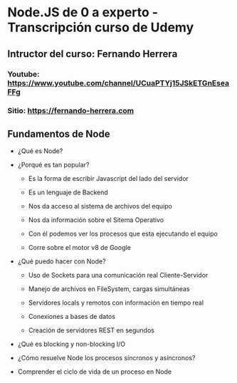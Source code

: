 # Node.JS de 0 a experto - Transcripción curso de Udemy  

## Intructor del curso: Fernando Herrera 
### Youtube: https://www.youtube.com/channel/UCuaPTYj15JSkETGnEseaFFg
### Sitio: https://fernando-herrera.com

## Fundamentos de Node


- ¿Qué es Node?


- ¿Porqué es tan popular?

    - Es la forma de escribir Javascript del lado del servidor

    - Es un lenguaje de Backend

    - Nos da acceso al sistema de archivos del equipo

    - Nos da información sobre el Sitema Operativo

    - Con él podemos ver los procesos que esta ejecutando el equipo

    - Corre sobre el motor v8 de Google

- ¿Qué puedo hacer con Node?

    - Uso de Sockets para una comunicación real Cliente-Servidor

    - Manejo de archivos en FileSystem, cargas simultáneas

    - Servidores locals y remotos con información en tiempo real

    - Conexiones a bases de datos

    - Creación de servidores REST en segundos

- ¿Qué es blocking y non-blocking I/O

- ¿Cómo resuelve Node los procesos síncronos y asíncronos?

- Comprender el ciclo de vida de un proceso en Node